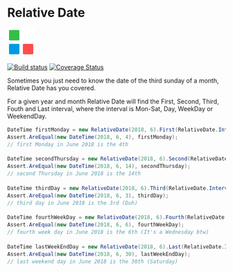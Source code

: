 # Relative Date

![RelativeDate Logo](https://raw.githubusercontent.com/mattumotu/relativedate/master/relativedate.png "Relative Date Logo") 

[![Build status](https://ci.appveyor.com/api/projects/status/3atm9w710gwtsik4/branch/master?svg=true)](https://ci.appveyor.com/project/mattumotu/relativedate/branch/master)
[![Coverage Status](https://coveralls.io/repos/github/mattumotu/relativedate/badge.svg?branch=master)](https://coveralls.io/github/mattumotu/relativedate?branch=master)


Sometimes you just need to know the date of the third sunday of a month, Relative Date has you covered.

For a given year and month Relative Date will find the First, Second, Third, Fouth and Last interval, where the interval is Mon-Sat, Day, WeekDay or WeekendDay.

```cs
DateTime firstMonday = new RelativeDate(2018, 6).First(RelativeDate.Interval.Monday);
Assert.AreEqual(new DateTime(2018, 6, 4), firstMonday);
// first Monday in June 2018 is the 4th

DateTime secondThursday = new RelativeDate(2018, 6).Second(RelativeDate.Interval.Thursday);
Assert.AreEqual(new DateTime(2018, 6, 14), secondThursday);
// second Thursday in June 2018 is the 14th

DateTime thirdDay = new RelativeDate(2018, 6).Third(RelativeDate.Interval.Day);
Assert.AreEqual(new DateTime(2018, 6, 3), thirdDay);
// third day in June 2018 is the 3rd (Duh)

DateTime fourthWeekDay = new RelativeDate(2018, 6).Fourth(RelativeDate.Interval.WeekDay);
Assert.AreEqual(new DateTime(2018, 6, 6), fourthWeekDay);
// fourth week day in June 2018 is the 6th (It's a Wednesday btw)

DateTime lastWeekEndDay = new RelativeDate(2018, 6).Last(RelativeDate.Interval.WeekendDay);
Assert.AreEqual(new DateTime(2018, 6, 30), lastWeekEndDay);
// last weekend day in June 2018 is the 30th (Saturday)
```
